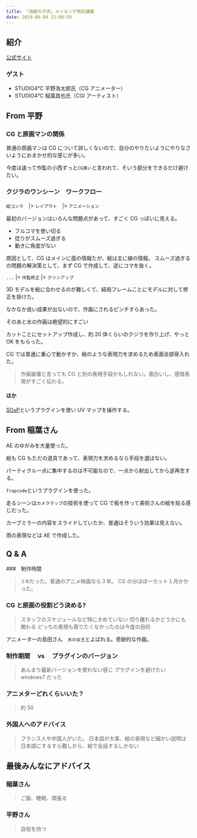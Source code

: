 ```yaml
---
title: 「海獣の子供」メイキング特別講義
date: 2019-06-04 21:00:59
---
```


## 紹介

[公式サイト](https://www.kaijunokodomo.com/)

### ゲスト

- STUDIO4℃ 平野浩太郎氏（CG アニメーター）
- STUDIO4℃ 稲葉昌也氏（CGI アーティスト）

## From 平野

### CG と原画マンの関係

普通の原画マンは CG について詳しくないので、自分のやりたいようにやりなさいようにおまかせ的な感じが多い。

今度は違って作監の小西ずっと`CG臭い`と言われて、そいう部分をできるだけ避けたい。

### クジラのワンシーン　ワークフロー

`絵コンテ`　|> `レイアウト`　|> `アニメーション`

最初のバージョンはいろんな問題点があって、すごく CG っぽいに見える。

- フルコマを使い切る
- 捻りがスムーズ過ぎる
- 動きに角度がない

原因として、CG はメインに面の情報たが、絵は主に線の情報。
スムーズ過ぎるの問題の解決策として、まず CG で作成して、逆にコマを抜く。

`...` |> `作監修正` |> `クリンアップ`

3D モデルを絵に合わせるのが難しくて、結局フレームことにモデルに対して修正を掛けた。

なかなか良い成果が出ないので、作画にされるピンチすらあった。

そのあと水の作画は絶望的にすごい

カットことにセットアップ作成し、約 20 体くらいのクジラを作り上げ、やっと OK をもらった。

CG では普通に重心で動かすか、絵のような表現力を求めるため表面全部骨入れた。

> 作画崩壊と言っても CG と別の表現手段かもしれない。面白いし、感情表現がすごく伝わる。

#### ほか

[SOuP](http://www.soup-dev.com/)というプラグインを使い UV マップを操作する。

## From 稲葉さん

AE のゆがみを大量使った。

絵も CG もただの道具であって、表現力を求めるなら手段を選ばない。

パーティクル一点に集中するのは不可能なので、一点から射出してから逆再生する。

`Trapcode`というプラグインを使った。

走るシーンは`カメラマップ`の技術を使って CG で板を作って美術さんの絵を貼る感じだった。

カーブミラーの内容をスライドしていたか、普通はそういう効果は見えない。

雨の表現などは AE で作成した。

## Q & A

###　制作時間

> `５年`だった。普通のアニメ映画なら３年。
> CG の分ほぼ一カット１月かかった。

### CG と原画の役割どう決める?

> スタッフのスケジュールなど特にきめていない
> 切り離れるかどうかにも関わる
> どっちの表現も寄りたくなかったのは今度の目的

アニメーターの島田さん　`水の女王`とよばれる。奇跡的な作画。

### 制作期間　 vs 　プラグインのバージョン

> あんまり最新バージョンを使わない感じ
> プラグインを避けたい
> windows7 だった

### アニメターどれくらいいた？

> 約 50

### 外国人へのアドバイス

> フランス人や中国人がいた。
> 日本語が大事、絵の表現など細かい説明は日本語にするすら難しから、絵で会話するしかない

## 最後みんなにアドバイス

### 稲葉さん

> ご飯、睡眠、頑張る

### 平野さん

> 自信を持つ
